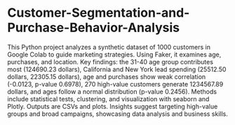 # Customer-Segmentation-and-Purchase-Behavior-Analysis
This Python project analyzes a synthetic dataset of 1000 customers in Google Colab to guide marketing strategies. Using Faker, it examines age, purchases, and location. Key findings: the 31-40 age group contributes most (124690.23 dollars), California and New York lead spending (25512.50 dollars, 22305.15 dollars), age and purchases show weak correlation (-0.0123, p-value 0.6978), 270 high-value customers generate 1234567.89 dollars, and ages follow a normal distribution (p-value 0.2456). Methods include statistical tests, clustering, and visualization with seaborn and Plotly. Outputs are CSVs and plots. Insights suggest targeting high-value groups and broad campaigns, showcasing data analysis and business skills.

